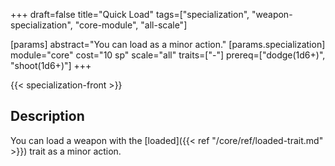 +++
draft=false
title="Quick Load"
tags=["specialization", "weapon-specialization", "core-module", "all-scale"]

[params]
  abstract="You can load as a minor action."
  [params.specialization]
    module="core"
    cost="10 sp"
    scale="all"
    traits=["-"]
    prereq=["dodge(1d6+)", "shoot(1d6+)"]
+++

{{< specialization-front >}}

## Description

You can load a weapon with the [loaded]({{< ref "/core/ref/loaded-trait.md" >}})
trait as a minor action.

